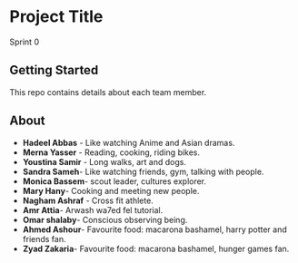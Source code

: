 # Project Title

Sprint 0

## Getting Started

This repo contains details about each team member.



## About
* **Hadeel Abbas** - Like watching Anime and Asian dramas.
* **Merna Yasser** - Reading, cooking, riding bikes.
* **Youstina Samir** - Long walks, art and dogs.
* **Sandra Sameh**- Like watching friends, gym, talking with people.
* **Monica Bassem**- scout leader, cultures explorer.
* **Mary Hany**- Cooking and meeting new people.
* **Nagham Ashraf** - Cross fit athlete.
* **Amr Attia**- Arwash wa7ed fel tutorial.
* **Omar shalaby**- Conscious observing being.
* **Ahmed Ashour**- Favourite food: macarona bashamel, harry potter and friends fan.
* **Zyad Zakaria**- Favourite food: macarona bashamel, hunger games fan.
